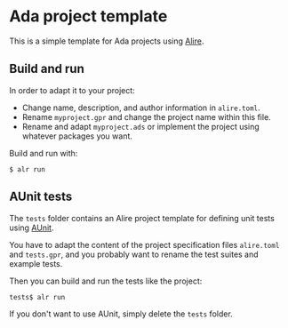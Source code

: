 # Ada project template

This is a simple template for Ada projects using [Alire](https://alire.ada.dev/).

## Build and run

In order to adapt it to your project:

* Change name, description, and author information in `alire.toml`.
* Rename `myproject.gpr` and change the project name within this file.
* Rename and adapt `myproject.ads` or implement the project using whatever packages you want. 

Build and run with:
```
$ alr run
```

## AUnit tests

The `tests` folder contains an Alire project template for defining unit tests using [AUnit](https://docs.adacore.com/live/wave/aunit/html/aunit_cb/aunit_cb.html). 

You have to adapt the content of the project specification files `alire.toml` and `tests.gpr`, and you probably want to rename the test suites and example tests.

Then you can build and run the tests like the project:
```
tests$ alr run
```

If you don't want to use AUnit, simply delete the `tests` folder.